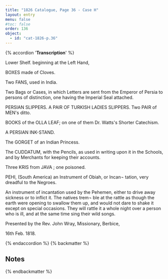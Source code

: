 ```yaml
---
title: "1826 Catalogue, Page 36 - Case H"
layout: entry
menu: false
#toc: false
order: 136
object:
  - id: "cat-1826-p.36"
---
```

{% accordion '**Transcription**' %}

Lower Shelf. beginning at the Left Hand,


BOXES made of Cloves.

Two FANS, used in India.

Two Bags or Cases, in which Letters are sent from the
Emperor of Persia to persons of distinction, one
having the Imperial Seal attached.

PERSIAN SLIPPERS.
A PAIR OF TURKISH LADIES SLIPPERS.
Two PAIR of MEN's ditto.

BOOKS of the OLLA LEAF; on one of them Dr. Watts's
Shorter Catechism.

A PERSIAN INK-STAND.

The GORGET of an Indian Princess.

The CUDDATUM, with the Pencils, as used in writing
upon it in the Schools, and by Merchants for keeping
their accounts.

Three KRIS from JAVA ; one poisoned.

PEHI, (South America) an Instrument of Obiah, or Incan¬
tation, very dreadful to the Negroes.

An instrument of incantation used by the Pehemen, either
to drive away sickness or to inflict it. The natives trem¬
ble at the rattle as though the earth were opening to
swallow them up, and would not dare to shake it except
on special occasions. They will rattle it a whole night
over a person who is ill, and at the same time sing their
wild songs.

Presented by the Rev. John Wray, Missionary, Berbice,

16th Feb. 1818.

{% endaccordion %}
{% backmatter %}

## Notes

{% endbackmatter %}
